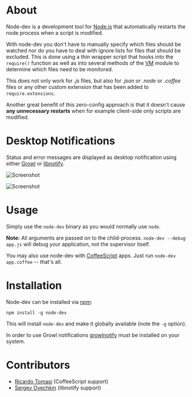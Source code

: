 About
=====

Node-dev is a development tool for [Node.js](http://nodejs.org) that automatically restarts the node process when a script is modified.

With node-dev you don't have to manually specify which files should be watched nor do you have to deal with ignore lists for files that should be excluded. This is done using a thin wrapper script that hooks into the `require()` function as well as into several methods of the [VM](http://nodejs.org/docs/latest/api/vm.html) module to determine which files need to be monitored.

This does not only work for _.js_ files, but also for _.json_ or _.node_ or  _.coffee_ files or any other custom extension that has been added to `require.extensions`.

Another great benefit of this zero-config approach is that it doesn't cause __any unnecessary restarts__ when for example client-side only scripts are modified.

Desktop Notifications
=====================

Status and error messages are displayed as desktop notification using either [Growl](http://growl.info/about.php) or [libnotify](http://developer.gnome.org/libnotify/).

![Screenshot](http://fgnass.github.com/images/node-dev.png)

![Screenshot](http://fgnass.github.com/images/node-dev-linux.png)


Usage
=====

Simply use the `node-dev` binary as you would normally use `node`.

__Note:__ All arguments are passed on to the child-process. `node-dev --debug app.js` will debug your application, not the supervisor itself.

You may also use node-dev with [CoffeeScript](http://http://coffeescript.org/) apps. Just run `node-dev app.coffee` -- that's all.

Installation
============

Node-dev can be installed via [npm](http://github.com/isaacs/npm):

    npm install -g node-dev

This will install `node-dev` and make it globally available (note the `-g` option).

In order to use Growl notifications [growlnotify](http://growl.info/extras.php#growlnotify) must be installed on your system.


Contributors
============

* [Ricardo Tomasi](https://github.com/ricardobeat) (CoffeeScript support)
* [Sergey Ovechkin](https://github.com/pomeo) (libnotify support)
